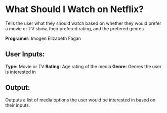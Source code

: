 # What Should I Watch on Netflix?
Tells the user what they should watch based on whether they would prefer a movie or TV show, their prefered rating, and the prefered genres.

**Programer:** Imogen Elizabeth Fagan

## User Inputs:
**Type:** Movie or TV
**Rating:** Age rating of the media
**Genre:** Genres the user is interested in

## Output:
Outputs a list of media options the user would be interested in based on their inputs.

